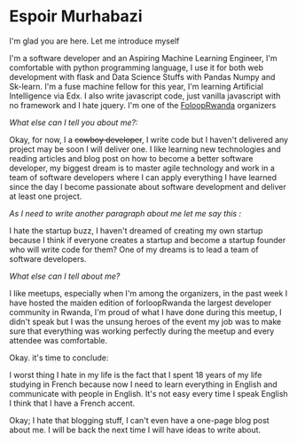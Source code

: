 # Espoir Murhabazi

I'm glad you are here. Let me introduce myself

I'm a software developer and an Aspiring Machine Learning  Engineer,
I'm comfortable with python programming language, I use it for both web development with flask and Data Science Stuffs with Pandas Numpy and Sk-learn.
I'm a fuse machine fellow for this year, I'm learning Artificial Intelligence via Edx.
I also write javascript code, just vanilla javascript with no framework and I  hate jquery.
I'm one of the [FoloopRwanda](forloop.africa) organizers

*What else can I tell you about me?:*

Okay, for now, I a ~~cowboy developer~~, I write code but I haven't delivered any project may be soon I will deliver one.
I like learning new technologies and reading articles and blog post on how to become a better software developer, my biggest dream is to master agile technology and work in a team of software developers where I can apply everything I have learned since the day I become passionate about software development and deliver at least one project.

*As I need to write another paragraph about me let me say this :*

I hate the startup buzz, I haven't dreamed of creating my own startup because I think if everyone creates a startup and become a startup founder who will write code for them? 
One of my dreams is to lead a team of software developers.

*What else can I tell about me?*

I like meetups, especially when I'm among the organizers, in the past week I have hosted the maiden edition of forloopRwanda the largest developer community in Rwanda, I'm proud  of what I have done during this meetup, I didn't speak but I was the unsung heroes of the event my job was to make sure  that everything was working perfectly during the meetup and every attendee was comfortable.

Okay. it's time to conclude:

I worst thing I hate in my life is the fact that I spent 18 years of my life studying in French because now I need to learn everything in English and communicate with people in English. It's not easy every time I speak English I think that I have a French accent.

Okay; I hate that blogging stuff, I can't even have a one-page blog post about me.
I will be back the next time I will have ideas to write about.
